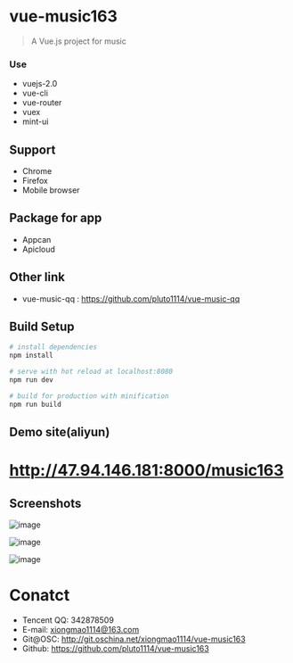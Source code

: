 # vue-music163

> A Vue.js project for music
### Use
* vuejs-2.0
* vue-cli
* vue-router
* vuex
* mint-ui


## Support
* Chrome
* Firefox
* Mobile browser

## Package for app
* Appcan
* Apicloud

## Other link
- vue-music-qq : https://github.com/pluto1114/vue-music-qq

## Build Setup

``` bash
# install dependencies
npm install

# serve with hot reload at localhost:8080
npm run dev

# build for production with minification
npm run build
```

## Demo site(aliyun)

# http://47.94.146.181:8000/music163



## Screenshots
![image](https://github.com/pluto1114/vue-music163/blob/master/screenshots/music163-01.png)

![image](https://github.com/pluto1114/vue-music163/blob/master/screenshots/music163-02.png)

![image](https://github.com/pluto1114/vue-music163/blob/master/screenshots/music163-03.png)

# Conatct

- Tencent QQ: 342878509
- E-mail: xiongmao1114@163.com
- Git@OSC: http://git.oschina.net/xiongmao1114/vue-music163
- Github: https://github.com/pluto1114/vue-music163

